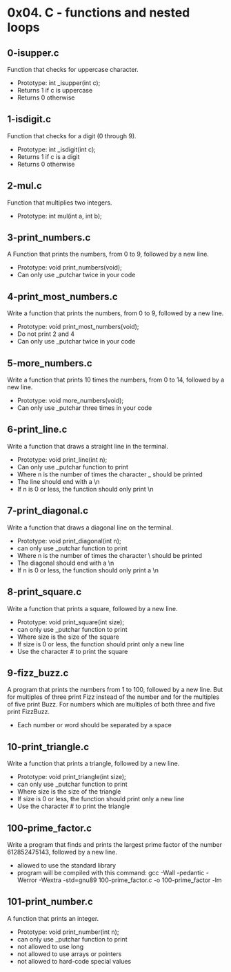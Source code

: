# 0x04. C - functions and nested loops

## 0-isupper.c
Function that checks for uppercase character.

- Prototype: int _isupper(int c);
- Returns 1 if c is uppercase
- Returns 0 otherwise

## 1-isdigit.c
Function that checks for a digit (0 through 9).

- Prototype: int _isdigit(int c);
- Returns 1 if c is a digit
- Returns 0 otherwise

## 2-mul.c
Function that multiplies two integers.

- Prototype: int mul(int a, int b);

## 3-print_numbers.c
A Function that prints the numbers, from 0 to 9, followed by a new line.

- Prototype: void print_numbers(void);
- Can only use _putchar twice in your code


## 4-print_most_numbers.c
Write a function that prints the numbers, from 0 to 9, followed by a new line.

- Prototype: void print_most_numbers(void);
- Do not print 2 and 4
- Can only use _putchar twice in your code

## 5-more_numbers.c
Write a function that prints 10 times the numbers, from 0 to 14, followed by a new line.

- Prototype: void more_numbers(void);
- Can only use _putchar three times in your code

## 6-print_line.c
Write a function that draws a straight line in the terminal.

- Prototype: void print_line(int n);
- Can only use _putchar function to print
- Where n is the number of times the character _ should be printed
- The line should end with a \n
- If n is 0 or less, the function should only print \n

## 7-print_diagonal.c
Write a function that draws a diagonal line on the terminal.

- Prototype: void print_diagonal(int n);
- can only use _putchar function to print
- Where n is the number of times the character \ should be printed
- The diagonal should end with a \n
- If n is 0 or less, the function should only print a \n

## 8-print_square.c
Write a function that prints a square, followed by a new line.

- Prototype: void print_square(int size);
- can only use _putchar function to print
- Where size is the size of the square
- If size is 0 or less, the function should print only a new line
- Use the character # to print the square

## 9-fizz_buzz.c
A program that prints the numbers from 1 to 100, followed by a new line. But for multiples of three print Fizz instead of the number and for the multiples of five print Buzz. For numbers which are multiples of both three and five print FizzBuzz.

- Each number or word should be separated by a space

## 10-print_triangle.c
Write a function that prints a triangle, followed by a new line.

- Prototype: void print_triangle(int size);
- can only use _putchar function to print
- Where size is the size of the triangle
- If size is 0 or less, the function should print only a new line
- Use the character # to print the triangle

## 100-prime_factor.c
Write a program that finds and prints the largest prime factor of the number 612852475143, followed by a new line.

- allowed to use the standard library
- program will be compiled with this command: gcc -Wall -pedantic -Werror -Wextra -std=gnu89 100-prime_factor.c -o 100-prime_factor -lm

## 101-print_number.c
A function that prints an integer.

- Prototype: void print_number(int n);
- can only use _putchar function to print
- not allowed to use long
- not allowed to use arrays or pointers
- not allowed to hard-code special values